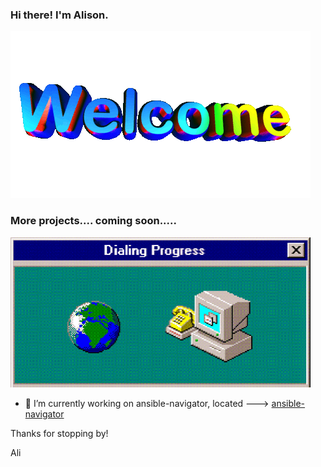 ### Hi there! I'm Alison. 

![alt text](https://github.com/alisonlhart/alisonlhart/blob/main/resources/images/welcome.gif)

### More projects.... coming soon.....

![alt text](https://github.com/alisonlhart/alisonlhart/blob/main/resources/images/giphy.gif)

- 🔭 I’m currently working on ansible-navigator, located ---> [ansible-navigator](https://github.com/ansible/ansible-navigator/)

Thanks for stopping by! 

Ali



<!--
**alisonlhart/alisonlhart** is a ✨ _special_ ✨ repository because its `README.md` (this file) appears on your GitHub profile.

Here are some ideas to get you started:

- 🔭 I’m currently working on ...
- 🌱 I’m currently learning ...
- 👯 I’m looking to collaborate on ...
- 🤔 I’m looking for help with ...
- 💬 Ask me about ...
- 📫 How to reach me: ...
- 😄 Pronouns: ...
- ⚡ Fun fact: ...
-->
